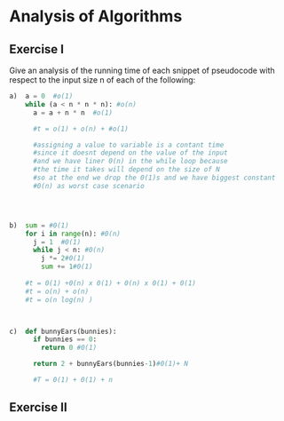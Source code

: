 # Analysis of Algorithms

## Exercise I

Give an analysis of the running time of each snippet of
pseudocode with respect to the input size n of each of the following:

```python
a)  a = 0  #o(1)
    while (a < n * n * n): #o(n)
      a = a + n * n  #o(1)

      #t = o(1) + o(n) + #o(1)

      #assigning a value to variable is a contant time 
      #since it doesnt depend on the value of the input
      #and we have liner 0(n) in the while loop because
      #the time it takes will depend on the size of N
      #so at the end we drop the 0(1)s and we have biggest constant
      #0(n) as worst case scenario




b)  sum = #0(1)
    for i in range(n): #0(n)
      j = 1  #0(1)
      while j < n: #0(n)
        j *= 2#0(1)
        sum += 1#0(1)
    
    #t = 0(1) +0(n) x 0(1) + 0(n) x 0(1) + 0(1)
    #t = o(n) + o(n)
    #t = o(n log(n) )



c)  def bunnyEars(bunnies):
      if bunnies == 0:
        return 0 #0(1)

      return 2 + bunnyEars(bunnies-1)#0(1)+ N

      #T = 0(1) + 0(1) + n


```

## Exercise II

<!-- Suppose that you have an n-story building and plenty of eggs. Suppose also that an egg gets broken if it is thrown off floor f or higher, and doesn't get broken if dropped off a floor less than floor f. Devise a strategy to determine the value of f such that the number of dropped + broken eggs is minimized.

Write out your proposed algorithm in plain English or pseudocode AND give the runtime complexity of your solution. -->

<!---
GOAL: DETERMINE THE VALUE OF F


PROBLEM ANALYSIS:

1) There is an n-story building.
2) There are plenty of eggs.
3) There is a floor F.
4) Egg gets broken if thrown from floor F or higher
5) Egg does not get broken if thrown from F or lower


HIGH LEVEL ALGORITHM:

1) Start at middle of N floor
2) Drop an Egg from N/2 floor
3) if it breaks, moves one step lower until it does not break
4) it it does not break, move one step higher until it does break

MORE DETAILED:

1) Supposed we given the value 10 as N
  N = 10
  - Lets divide N by half.
  - N = 5
2) Lets drop an Egg from the new N value(n= 5)
    - if the egg breaks:
        move one step lower until it does not break n = n - 1
        when it does not break then F becomes  N + 1
    - if the egg does not break:
        move one step higher until it does break n = n + 1
        when it does finally break then F becomes N value


Pseudocode:

N = 10
current_floor = n // 2
F = unknown 

drop_Egg(egg):
  if egg == broken:
      return true
  else:
      return false

while F == unknown: 
    if(drop_Egg(egg) == True): 
        current_floor = current_floor - 1 
        if(drop_Egg(egg)==false): 
            F = current_floor + 1 
    else:
        current_floor = current_floor + 1






-->


